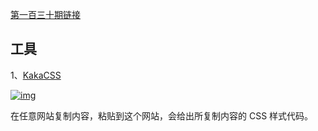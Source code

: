 [第一百三十期链接](https://github.com/ruanyf/weekly/blob/master/docs/issue-130.md)

## 工具

1、[KakaCSS](https://renzhezhilu.gitee.io/kakacss/)

[![img](https://camo.githubusercontent.com/3a594233b4d313a4f101267c291d97368b97912549620251e1e9e9c57ce1c723/68747470733a2f2f7777772e77616e67626173652e636f6d2f626c6f67696d672f61737365742f3230323031302f6267323032303130313730372e6a7067)](https://camo.githubusercontent.com/3a594233b4d313a4f101267c291d97368b97912549620251e1e9e9c57ce1c723/68747470733a2f2f7777772e77616e67626173652e636f6d2f626c6f67696d672f61737365742f3230323031302f6267323032303130313730372e6a7067)

在任意网站复制内容，粘贴到这个网站，会给出所复制内容的 CSS 样式代码。